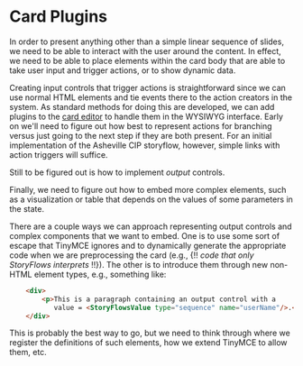 # Card Plugins

In order to present anything other than a simple linear sequence of slides, we need to be able to interact with the user around the content. In effect, we need to be able to place elements within the card body that are able to take user input and trigger actions, or to show dynamic data.

Creating input controls that trigger actions is straightforward since we can use normal HTML elements and tie events there to the action creators in the system. As standard methods for doing this are developed, we can add plugins to the [card editor](cardeditor) to handle them in the WYSIWYG interface. Early on we'll need to figure out how best to represent actions for branching versus just going to the next step if they are both present. For an initial implementation of the Asheville CIP storyflow, however, simple links with action triggers will suffice.

Still to be figured out is how to implement _output_ controls. 

Finally, we need to figure out how to embed more complex elements, such as a visualization or table that depends on the values of some parameters in the state.

There are a couple ways we can approach representing output controls and complex components that we want to embed. One is to use some sort of escape that TinyMCE ignores and to dynamically generate the appropriate code when we are preprocessing the card (e.g., {!! _code that only StoryFlows interprets_ !!}). The other is to introduce them through new non-HTML element types, e.g., something like:

```html
    <div>
        <p>This is a paragraph containing an output control with a 
           value = <StoryFlowsValue type="sequence" name="userName"/>.</p>
    </div>
```
This is probably the best way to go, but we need to think through where we register the definitions of such elements, how we extend TinyMCE to allow them, etc.

